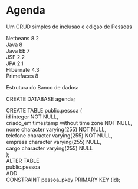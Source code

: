# Agenda
Um CRUD simples de inclusao e ediçao de Pessoas

Netbeans 8.2 <br/>
Java 8 <br/>
Java EE 7 <br/>
JSF 2.2 <br/>
JPA 2.1 <br/>
Hibernate 4.3 <br/>
Primefaces 8 <br/>

Estrutura do Banco de dados: 

CREATE DATABASE agenda;

CREATE TABLE public.pessoa ( <br/>
  id integer NOT NULL, <br/>
  criado_em timestamp without time zone NOT NULL, <br/>
  nome character varying(255) NOT NULL, <br/>
  telefone character varying(255) NOT NULL, <br/>
  empresa character varying(255) NULL, <br/>
  cargo character varying(255) NULL <br/>
); <br/>
ALTER TABLE <br/>
  public.pessoa <br/>
ADD <br/>
  CONSTRAINT pessoa_pkey PRIMARY KEY (id);
  
  
